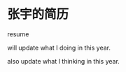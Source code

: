 张宇的简历
===============

resume

will update what I doing in this year.

also update what I thinking in this year.
